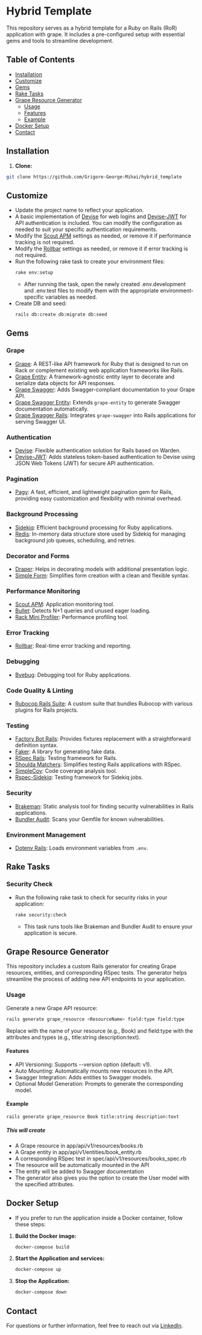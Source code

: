 # Hybrid Template

This repository serves as a hybrid template for a Ruby on Rails (RoR) application with grape. It includes a pre-configured setup with essential gems and tools to streamline development.

## Table of Contents

- [Installation](#installation)
- [Customize](#customize)
- [Gems](#gems)
- [Rake Tasks](#rake-tasks)
- [Grape Resource Generator](#grape-resource-generator)
  - [Usage](#usage)
  - [Features](#features)
  - [Example](#example)
- [Docker Setup](#docker-setup)
- [Contact](#contact)

## Installation

1. **Clone:**

```bash
git clone https://github.com/Grigore-George-Mihai/hybrid_template
```

## Customize

- Update the project name to reflect your application.
- A basic implementation of [Devise](https://github.com/heartcombo/devise) for web logins and [Devise-JWT](https://github.com/waiting-for-dev/devise-jwt) for API authentication is included. You can modify the configuration as needed to suit your specific authentication requirements.
- Modify the [Scout APM](https://github.com/scoutapp/scout_apm_ruby) settings as needed, or remove it if performance tracking is not required.
- Modify the [Rollbar](https://github.com/rollbar/rollbar-gem) settings as needed, or remove it if error tracking is not required.
- Run the following rake task to create your environment files:
    ```bash
    rake env:setup
    ````
  - After running the task, open the newly created .env.development and .env.test files to modify them with the appropriate environment-specific variables as needed.
- Create DB and seed: 
    ```bash
    rails db:create db:migrate db:seed
    ````

## Gems

### Grape
- [Grape](https://github.com/ruby-grape/grape): A REST-like API framework for Ruby that is designed to run on Rack or complement existing web application frameworks like Rails.
- [Grape Entity](https://github.com/ruby-grape/grape-entity): A framework-agnostic entity layer to decorate and serialize data objects for API responses.
- [Grape Swagger](https://github.com/ruby-grape/grape-swagger): Adds Swagger-compliant documentation to your Grape API.
- [Grape Swagger Entity](https://github.com/ruby-grape/grape-swagger-entity): Extends `grape-entity` to generate Swagger documentation automatically.
- [Grape Swagger Rails](https://github.com/ruby-grape/grape-swagger-rails): Integrates `grape-swagger` into Rails applications for serving Swagger UI.

### Authentication
- [Devise](https://github.com/heartcombo/devise): Flexible authentication solution for Rails based on Warden.
- [Devise-JWT](https://github.com/waiting-for-dev/devise-jwt): Adds stateless token-based authentication to Devise using JSON Web Tokens (JWT) for secure API authentication.

### Pagination
- [Pagy](https://github.com/ddnexus/pagy): A fast, efficient, and lightweight pagination gem for Rails, providing easy customization and flexibility with minimal overhead.

### Background Processing
- [Sidekiq](https://github.com/mperham/sidekiq): Efficient background processing for Ruby applications.
- [Redis](https://github.com/redis/redis-rb): In-memory data structure store used by Sidekiq for managing background job queues, scheduling, and retries.

### Decorator and Forms
- [Draper](https://github.com/drapergem/draper): Helps in decorating models with additional presentation logic.
- [Simple Form](https://github.com/heartcombo/simple_form): Simplifies form creation with a clean and flexible syntax.

### Performance Monitoring
- [Scout APM](https://github.com/scoutapp/scout_apm_ruby): Application monitoring tool.
- [Bullet](https://github.com/flyerhzm/bullet): Detects N+1 queries and unused eager loading.
- [Rack Mini Profiler](https://github.com/MiniProfiler/rack-mini-profiler): Performance profiling tool.

### Error Tracking
- [Rollbar](https://github.com/rollbar/rollbar-gem): Real-time error tracking and reporting.

### Debugging
- [Byebug](https://github.com/deivid-rodriguez/byebug): Debugging tool for Ruby applications.

### Code Quality & Linting
- [Rubocop Rails Suite](https://github.com/Grigore-George-Mihai/rubocop-rails-suite): A custom suite that bundles Rubocop with various plugins for Rails projects.

### Testing
- [Factory Bot Rails](https://github.com/thoughtbot/factory_bot_rails): Provides fixtures replacement with a straightforward definition syntax.
- [Faker](https://github.com/faker-ruby/faker): A library for generating fake data.
- [RSpec Rails](https://github.com/rspec/rspec-rails): Testing framework for Rails.
- [Shoulda Matchers](https://github.com/thoughtbot/shoulda-matchers): Simplifies testing Rails applications with RSpec.
- [SimpleCov](https://github.com/simplecov-ruby/simplecov): Code coverage analysis tool.
- [Rspec-Sidekiq](https://github.com/philostler/rspec-sidekiq): Testing framework for Sidekiq jobs.

### Security
- [Brakeman](https://github.com/presidentbeef/brakeman): Static analysis tool for finding security vulnerabilities in Rails applications.
- [Bundler Audit](https://github.com/rubysec/bundler-audit): Scans your Gemfile for known vulnerabilities.

### Environment Management
- [Dotenv Rails](https://github.com/bkeepers/dotenv): Loads environment variables from `.env`.

## Rake Tasks

### Security Check
- Run the following rake task to check for security risks in your application:

    ```bash
    rake security:check
    ```

    - This task runs tools like Brakeman and Bundler Audit to ensure your application is secure.

## Grape Resource Generator

This repository includes a custom Rails generator for creating Grape resources, entities, and corresponding RSpec tests.
The generator helps streamline the process of adding new API endpoints to your application.

### Usage

Generate a new Grape API resource:

```bash
rails generate grape_resource <ResourceName> field:type field:type
```
Replace <ResourceName> with the name of your resource (e.g., Book) and field:type with the attributes and types (e.g., title:string description:text).

#### Features
- API Versioning: Supports --version option (default: v1).
- Auto Mounting: Automatically mounts new resources in the API.
- Swagger Integration: Adds entities to Swagger models.
- Optional Model Generation: Prompts to generate the corresponding model.

#### Example

```bash
rails generate grape_resource Book title:string description:text
```

##### This will create
- A Grape resource in app/api/v1/resources/books.rb
- A Grape entity in app/api/v1/entities/book_entity.rb
- A corresponding RSpec test in spec/api/v1/resources/books_spec.rb
- The resource will be automatically mounted in the API
- The entity will be added to Swagger documentation
- The generator also gives you the option to create the User model with the specified attributes.

## Docker Setup
- If you prefer to run the application inside a Docker container, follow these steps:

1. **Build the Docker image:**

    ```bash
    docker-compose build
    ```

2. **Start the Application and services:**

    ```bash
    docker-compose up
    ```

3. **Stop the Application:**

    ```bash
    docker-compose down
    ```

## Contact

For questions or further information, feel free to reach out via [LinkedIn](https://www.linkedin.com/in/grigore-george-mihai-73981b86/).
